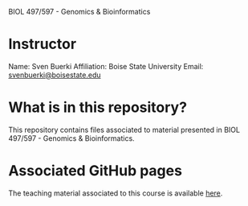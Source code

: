 BIOL 497/597 - Genomics & Bioinformatics

# Instructor

Name: Sven Buerki
Affiliation: Boise State University
Email: svenbuerki@boisestate.edu

# What is in this repository?

This repository contains files associated to material presented in BIOL 497/597 - Genomics & Bioinformatics.

# Associated GitHub pages

The teaching material associated to this course is available [here](https://svenbuerki.github.io/Genomics-Bioinformatics/).